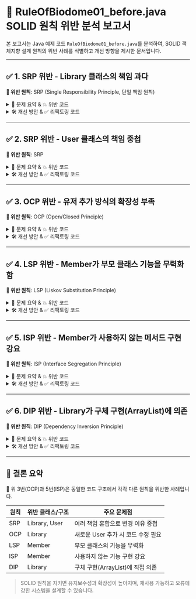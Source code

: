 # 🔎 RuleOfBiodome01_before.java SOLID 원칙 위반 분석 보고서

본 보고서는 Java 예제 코드 `RuleOfBiodome01_before.java`를 분석하여, SOLID 객체지향 설계 원칙의 위반 사례를 식별하고 개선 방향을 제시한 문서입니다.

---

## ✅ 1. SRP 위반 - Library 클래스의 책임 과다

**📍 위반 원칙**: SRP (Single Responsibility Principle, 단일 책임 원칙)

<details>
<summary>📌 문제 요약 & 💥 위반 코드</summary>

```java
class Library {
    private List<Book> books = new ArrayList<>();
    private List<User> users = new ArrayList<>();

    public void addBook(Book book) { books.add(book); }
    public void removeBook(Book book) { books.remove(book); }

    public void addMember(Member member) { users.add(member); }
    public void addManager(Manager manager) { users.add(manager); }
}
```

책과 유저를 동시에 관리하고 있어, 단일 책임 원칙에 어긋남.

</details>

<details>
<summary>🛠 개선 방안 & ✅ 리팩토링 코드</summary>

```java
class BookManager {
    private List<Book> books = new ArrayList<>();

    public void addBook(Book book) { books.add(book); }
    public void removeBook(Book book) { books.remove(book); }
}

class UserManager {
    private List<User> users = new ArrayList<>();

    public void addUser(User user) { users.add(user); }
}
```

`Library`는 이제 이 두 클래스를 조합만 하면 됩니다.

</details>

---

## ✅ 2. SRP 위반 - User 클래스의 책임 중첩

**📍 위반 원칙**: SRP

<details>
<summary>📌 문제 요약 & 💥 위반 코드</summary>

```java
abstract class User {
    public void borrowBook(Book book) { ... }
    public void returnBook(Book book) { ... }

    abstract void addBook(Book book, Library library);
    abstract void removeBook(Book book, Library library);
}
```

이용자와 관리자 기능을 한 클래스에 같이 정의하여 역할 혼재.

</details>

<details>
<summary>🛠 개선 방안 & ✅ 리팩토링 코드</summary>

```java
abstract class User {
    public void borrowBook(Book book) { ... }
    public void returnBook(Book book) { ... }
}

interface BookEditable {
    void addBook(Book book, Library library);
    void removeBook(Book book, Library library);
}

class Manager extends User implements BookEditable {
    public void addBook(...) { ... }
    public void removeBook(...) { ... }
}
```

이용자와 도서관리 기능을 인터페이스로 분리하여 SRP 만족.

</details>

---

## ✅ 3. OCP 위반 - 유저 추가 방식의 확장성 부족

**📍 위반 원칙**: OCP (Open/Closed Principle)

<details>
<summary>📌 문제 요약 & 💥 위반 코드</summary>

```java
public void addMember(Member member) { users.add(member); }
public void addManager(Manager manager) { users.add(manager); }
```

유형이 추가될 때마다 메서드를 새로 작성해야 함.

</details>

<details>
<summary>🛠 개선 방안 & ✅ 리팩토링 코드</summary>

```java
public void addUser(User user) {
    users.add(user);
}
```

이렇게 수정하면 코드 수정 없이 새로운 User 타입 확장 가능.

</details>

---

## ✅ 4. LSP 위반 - Member가 부모 클래스 기능을 무력화함

**📍 위반 원칙**: LSP (Liskov Substitution Principle)

<details>
<summary>📌 문제 요약 & 💥 위반 코드</summary>

```java
class Member extends User {
    public void addBook(Book book, Library library) {
        System.out.println("Member can't add book");
    }
}
```

`User user = new Member(...)` 후 `user.addBook(...)` 하면 의미 없음.

</details>

<details>
<summary>🛠 개선 방안 & ✅ 리팩토링 코드</summary>

```java
interface BookEditable {
    void addBook(Book book, Library library);
    void removeBook(Book book, Library library);
}

class Manager extends User implements BookEditable {
    public void addBook(...) { ... }
    public void removeBook(...) { ... }
}
```

기능이 필요한 클래스만 인터페이스를 구현하도록 수정.

</details>

---

## ✅ 5. ISP 위반 - Member가 사용하지 않는 메서드 구현 강요

**📍 위반 원칙**: ISP (Interface Segregation Principle)

<details>
<summary>📌 문제 요약 & 💥 위반 코드</summary>

```java
abstract class User {
    abstract void addBook(Book book, Library library);
    abstract void removeBook(Book book, Library library);
}

class Member extends User {
    public void addBook(...) {
        System.out.println("사용할 수 없습니다.");
    }
}
```

사용하지도 않을 기능을 강제로 구현해야 하는 상황.

</details>

<details>
<summary>🛠 개선 방안 & ✅ 리팩토링 코드</summary>

```java
abstract class User {
    public void borrowBook(Book book) { ... }
    public void returnBook(Book book) { ... }
}

// 별도 인터페이스
interface BookEditable {
    void addBook(Book book, Library library);
    void removeBook(Book book, Library library);
}
```

불필요한 기능은 구현하지 않도록 설계 분리.

</details>

---

## ✅ 6. DIP 위반 - Library가 구체 구현(ArrayList)에 의존

**📍 위반 원칙**: DIP (Dependency Inversion Principle)

<details>
<summary>📌 문제 요약 & 💥 위반 코드</summary>

```java
private List<Book> books = new ArrayList<>();
```

`Library`가 직접 `ArrayList`에 의존 → 변경 어려움

</details>

<details>
<summary>🛠 개선 방안 & ✅ 리팩토링 코드</summary>

```java
private List<Book> books;

public Library(List<Book> books) {
    this.books = books;
}
```

→ 추상화된 타입에 의존하고 구현체는 외부에서 주입

</details>

---

## 📝 결론 요약
🔁 위 3번(OCP)과 5번(ISP)은 동일한 코드 구조에서 각각 다른 원칙을 위반한 사례입니다.

| 원칙 | 위반 클래스/구조 | 주요 문제점 |
|------|------------------|-------------|
| SRP  | Library, User     | 여러 책임 혼합으로 변경 이유 중첩 |
| OCP  | Library           | 새로운 User 추가 시 코드 수정 필요 |
| LSP  | Member            | 부모 클래스의 기능을 무력화 |
| ISP  | Member            | 사용하지 않는 기능 구현 강요 |
| DIP  | Library           | 구체 구현(ArrayList)에 직접 의존 |

> SOLID 원칙을 지키면 유지보수성과 확장성이 높아지며, 재사용 가능하고 오류에 강한 시스템을 설계할 수 있습니다.
